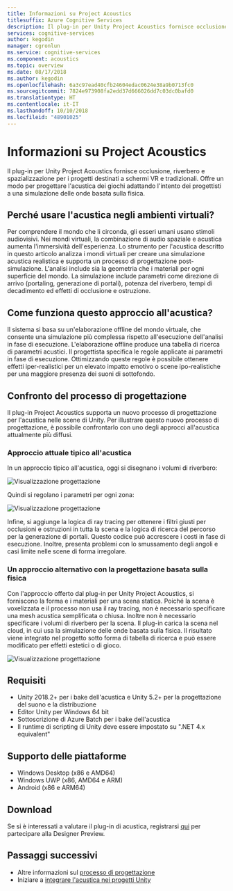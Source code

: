 ```yaml
---
title: Informazioni su Project Acoustics
titlesuffix: Azure Cognitive Services
description: Il plug-in per Unity Project Acoustics fornisce occlusione, riverbero e spazializzazione per i progetti destinati a schermi VR e tradizionali.
services: cognitive-services
author: kegodin
manager: cgronlun
ms.service: cognitive-services
ms.component: acoustics
ms.topic: overview
ms.date: 08/17/2018
ms.author: kegodin
ms.openlocfilehash: 6a3c97ead40cfb24604edac0624e38a9b0713fc0
ms.sourcegitcommit: 7824e973908fa2edd37d666026dd7c03dc0bafd0
ms.translationtype: HT
ms.contentlocale: it-IT
ms.lasthandoff: 10/10/2018
ms.locfileid: "48901025"
---
```

# <a name="what-is-project-acoustics"></a>Informazioni su Project Acoustics
Il plug-in per Unity Project Acoustics fornisce occlusione, riverbero e spazializzazione per i progetti destinati a schermi VR e tradizionali. Offre un modo per progettare l'acustica dei giochi adattando l'intento dei progettisti a una simulazione delle onde basata sulla fisica.

## <a name="why-use-acoustics-in-virtual-environments"></a>Perché usare l'acustica negli ambienti virtuali?
Per comprendere il mondo che li circonda, gli esseri umani usano stimoli audiovisivi. Nei mondi virtuali, la combinazione di audio spaziale e acustica aumenta l'immersività dell'esperienza. Lo strumento per l'acustica descritto in questo articolo analizza i mondi virtuali per creare una simulazione acustica realistica e supporta un processo di progettazione post-simulazione. L'analisi include sia la geometria che i materiali per ogni superficie del mondo. La simulazione include parametri come direzione di arrivo (portaling, generazione di portali), potenza del riverbero, tempi di decadimento ed effetti di occlusione e ostruzione.

## <a name="how-does-this-approach-to-acoustics-work"></a>Come funziona questo approccio all'acustica?
Il sistema si basa su un'elaborazione offline del mondo virtuale, che consente una simulazione più complessa rispetto all'esecuzione dell'analisi in fase di esecuzione. L'elaborazione offline produce una tabella di ricerca di parametri acustici. Il progettista specifica le regole applicate ai parametri in fase di esecuzione. Ottimizzando queste regole è possibile ottenere effetti iper-realistici per un elevato impatto emotivo o scene ipo-realistiche per una maggiore presenza dei suoni di sottofondo.

## <a name="design-process-comparison"></a>Confronto del processo di progettazione
Il plug-in Project Acoustics supporta un nuovo processo di progettazione per l'acustica nelle scene di Unity. Per illustrare questo nuovo processo di progettazione, è possibile confrontarlo con uno degli approcci all'acustica attualmente più diffusi.

### <a name="typical-approach-to-acoustics-today"></a>Approccio attuale tipico all'acustica
In un approccio tipico all'acustica, oggi si disegnano i volumi di riverbero:

![Visualizzazione progettazione](media/reverbZonesAltSPace2.png)

Quindi si regolano i parametri per ogni zona:

![Visualizzazione progettazione](media/TooManyReverbParameters.png)

Infine, si aggiunge la logica di ray tracing per ottenere i filtri giusti per occlusioni e ostruzioni in tutta la scena e la logica di ricerca del percorso per la generazione di portali. Questo codice può accrescere i costi in fase di esecuzione. Inoltre, presenta problemi con lo smussamento degli angoli e casi limite nelle scene di forma irregolare.

### <a name="an-alternative-approach-with-physics-based-design"></a>Un approccio alternativo con la progettazione basata sulla fisica
Con l'approccio offerto dal plug-in per Unity Project Acoustics, si forniscono la forma e i materiali per una scena statica. Poiché la scena è voxelizzata e il processo non usa il ray tracing, non è necessario specificare una mesh acustica semplificata o chiusa. Inoltre non è necessario specificare i volumi di riverbero per la scena. Il plug-in carica la scena nel cloud, in cui usa la simulazione delle onde basata sulla fisica. Il risultato viene integrato nel progetto sotto forma di tabella di ricerca e può essere modificato per effetti estetici o di gioco.

![Visualizzazione progettazione](media/GearsWithVoxels.jpg)

## <a name="requirements"></a>Requisiti
* Unity 2018.2+ per i bake dell'acustica e Unity 5.2+ per la progettazione del suono e la distribuzione
* Editor Unity per Windows 64 bit
* Sottoscrizione di Azure Batch per i bake dell'acustica
* Il runtime di scripting di Unity deve essere impostato su ".NET 4.x equivalent"

## <a name="platform-support"></a>Supporto delle piattaforme
* Windows Desktop (x86 e AMD64)
* Windows UWP (x86, AMD64 e ARM)
* Android (x86 e ARM64)

## <a name="download"></a>Download
Se si è interessati a valutare il plug-in di acustica, registrarsi [qui](https://forms.office.com/Pages/ResponsePage.aspx?id=v4j5cvGGr0GRqy180BHbRwMoAEhDCLJNqtVIPwQN6rpUOFRZREJRR0NIQllDOTQ1U0JMNVc4OFNFSy4u) per partecipare alla Designer Preview.

## <a name="next-steps"></a>Passaggi successivi
* Altre informazioni sul [processo di progettazione](design-process.md)
* Iniziare a [integrare l'acustica nei progetti Unity](getting-started.md)

